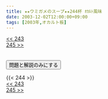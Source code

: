 ```yaml
---
title: ★★ウミガメのスープ★★244杯 ｵｶﾙﾄ風味
date: 2003-12-02T12:00:00+09:00
tags: [2003年,オカルト板]
---
```

<div class="th_left"><a href="../243"><< 243</a></div>
<div class="th_right"><a href="../245">245 >></a></div>
<br><br>
<script src="../../js/cupsoup.js"></script>
<form>
<input type="button" value="問題と解説のみにする" onClick="toggleCupsoup()">
</form>
{{< 244 >}}
<div class="th_left"><a href="../243"><< 243</a></div>
<div class="th_right"><a href="../245">245 >></a></div>